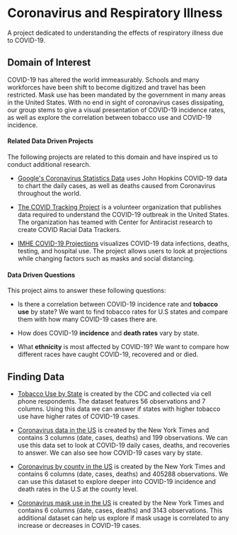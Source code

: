 # Coronavirus and Respiratory Illness
A project dedicated to understanding the effects of respiratory illness due to COVID-19.

## Domain of Interest

COVID-19 has altered the world immeasurably. Schools and many workforces have been shift to become digitized and travel has been restricted. Mask use has been mandated by the government in many areas in the United States. With no end in sight of coronavirus cases dissipating, our group stems to give a visual presentation of COVID-19 incidence rates, as well as explore the correlation between tobacco use and COVID-19 incidence.

#### Related Data Driven Projects
The following projects are related to this domain and have inspired us to conduct additional research.

- [Google's Coronavirus Statistics Data](www.google.com)
uses John Hopkins COVID-19 data to chart the daily cases, as well as deaths caused from Coronavirus throughout the world.

- [The COVID Tracking Project](https://covidtracking.com/) is a volunteer organization that publishes data required to understand the COVID-19 outbreak in the United States. The organization has teamed with Center for Antiracist research to create COVID Racial Data Trackers.

- [IMHE COVID-19 Projections](https://covid19.healthdata.org/united-states-of-america/alabama) visualizes COVID-19 data infections, deaths, testing, and hospital use. The project allows users to look at projections while changing factors such as masks and social distancing.

#### Data Driven Questions

This project aims to answer these following questions:

- Is there a correlation between COVID-19 incidence rate and **tobacco use** by state? We want to find tobacco rates for U.S states and compare them with how many COVID-19 cases there are.

- How does COVID-19 **incidence** and **death rates** vary by state.

- What **ethnicity** is most affected by COVID-19? We want to compare how different races have caught COVID-19, recovered and or died.


## Finding Data
- [Tobacco Use by State](https://data.cdc.gov/Smoking-Tobacco-Use/2011-Tobacco-Use-Smoke-everyday-by-National-State-/dhij-ubz6) is created by the CDC and collected via cell phone respondents. The dataset features 56 observations and 7 columns. Using this data we can answer if states with higher tobacco use have higher rates of COVID-19 cases.

- [Coronavirus data in the US](https://github.com/nytimes/covid-19-data/blob/master/us.csv) is created by the New York Times and contains 3 columns (date, cases, deaths) and 199 observations. We can use this data set to look at COVID-19 daily cases, deaths, and recoveries to answer. We can also see how COVID-19 cases vary by state.

- [Coronavirus by county in the US](https://github.com/nytimes/covid-19-data/blob/master/us-counties.csv) is created by the New York Times and contains 6 columns (date, cases, deaths) and 405288 observations. We can use this dataset to explore deeper into COVID-19 incidence and death rates in the U.S at the county level.

- [Coronavirus mask use in the US](https://github.com/nytimes/covid-19-data/blob/master/mask-use/mask-use-by-county.csv) is created by the New York Times and contains 6 columns (date, cases, deaths) and 3143 observations. This additional dataset can help us explore if mask usage is correlated to any increase or decreases in COVID-19 cases.
